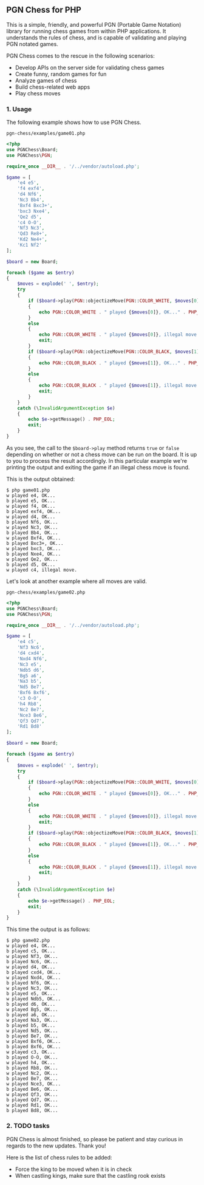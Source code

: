 ## PGN Chess for PHP

This is a simple, friendly, and powerful PGN (Portable Game Notation) library for running chess games from within PHP applications. It understands the rules of chess, and is capable of validating and playing PGN notated games.

PGN Chess comes to the rescue in the following scenarios:

- Develop APIs on the server side for validating chess games
- Create funny, random games for fun
- Analyze games of chess
- Build chess-related web apps
- Play chess moves

### 1. Usage

The following example shows how to use PGN Chess.

`pgn-chess/examples/game01.php`

```php
<?php
use PGNChess\Board;
use PGNChess\PGN;

require_once __DIR__ . '/../vendor/autoload.php';

$game = [
    'e4 e5',
    'f4 exf4',
    'd4 Nf6',
    'Nc3 Bb4',
    'Bxf4 Bxc3+',
    'bxc3 Nxe4',
    'Qe2 d5',
    'c4 O-O',
    'Nf3 Nc3',
    'Qd3 Re8+',
    'Kd2 Ne4+',
    'Kc1 Nf2'
];

$board = new Board;

foreach ($game as $entry)
{
    $moves = explode(' ', $entry);
    try
    {
        if ($board->play(PGN::objectizeMove(PGN::COLOR_WHITE, $moves[0])))
        {
            echo PGN::COLOR_WHITE . " played {$moves[0]}, OK..." . PHP_EOL;
        }
        else
        {
            echo PGN::COLOR_WHITE . " played {$moves[0]}, illegal move." . PHP_EOL;
            exit;
        }
        if ($board->play(PGN::objectizeMove(PGN::COLOR_BLACK, $moves[1])))
        {
            echo PGN::COLOR_BLACK . " played {$moves[1]}, OK..." . PHP_EOL;
        }
        else
        {
            echo PGN::COLOR_BLACK . " played {$moves[1]}, illegal move." . PHP_EOL;
            exit;
        }
    }
    catch (\InvalidArgumentException $e)
    {
        echo $e->getMessage() . PHP_EOL;
        exit;
    }
}
```

As you see, the call to the `$board->play` method returns `true` or `false` depending on whether or not a chess move can be run on the board. It is up to you to process the result accordingly. In this particular example we're printing the output and exiting the game if an illegal chess move is found.

This is the output obtained:

    $ php game01.php
    w played e4, OK...
    b played e5, OK...
    w played f4, OK...
    b played exf4, OK...
    w played d4, OK...
    b played Nf6, OK...
    w played Nc3, OK...
    b played Bb4, OK...
    w played Bxf4, OK...
    b played Bxc3+, OK...
    w played bxc3, OK...
    b played Nxe4, OK...
    w played Qe2, OK...
    b played d5, OK...
    w played c4, illegal move.

Let's look at another example where all moves are valid.

`pgn-chess/examples/game02.php`

```php
<?php
use PGNChess\Board;
use PGNChess\PGN;

require_once __DIR__ . '/../vendor/autoload.php';

$game = [
    'e4 c5',
    'Nf3 Nc6',
    'd4 cxd4',
    'Nxd4 Nf6',
    'Nc3 e5',
    'Ndb5 d6',
    'Bg5 a6',
    'Na3 b5',
    'Nd5 Be7',
    'Bxf6 Bxf6',
    'c3 O-O',
    'h4 Rb8',
    'Nc2 Be7',
    'Nce3 Be6',
    'Qf3 Qd7',
    'Rd1 Bd8'
];

$board = new Board;

foreach ($game as $entry)
{
    $moves = explode(' ', $entry);
    try
    {
        if ($board->play(PGN::objectizeMove(PGN::COLOR_WHITE, $moves[0])))
        {
            echo PGN::COLOR_WHITE . " played {$moves[0]}, OK..." . PHP_EOL;
        }
        else
        {
            echo PGN::COLOR_WHITE . " played {$moves[0]}, illegal move." . PHP_EOL;
            exit;
        }
        if ($board->play(PGN::objectizeMove(PGN::COLOR_BLACK, $moves[1])))
        {
            echo PGN::COLOR_BLACK . " played {$moves[1]}, OK..." . PHP_EOL;
        }
        else
        {
            echo PGN::COLOR_BLACK . " played {$moves[1]}, illegal move." . PHP_EOL;
            exit;
        }
    }
    catch (\InvalidArgumentException $e)
    {
        echo $e->getMessage() . PHP_EOL;
        exit;
    }
}
```
This time the output is as follows:

    $ php game02.php
    w played e4, OK...
    b played c5, OK...
    w played Nf3, OK...
    b played Nc6, OK...
    w played d4, OK...
    b played cxd4, OK...
    w played Nxd4, OK...
    b played Nf6, OK...
    w played Nc3, OK...
    b played e5, OK...
    w played Ndb5, OK...
    b played d6, OK...
    w played Bg5, OK...
    b played a6, OK...
    w played Na3, OK...
    b played b5, OK...
    w played Nd5, OK...
    b played Be7, OK...
    w played Bxf6, OK...
    b played Bxf6, OK...
    w played c3, OK...
    b played O-O, OK...
    w played h4, OK...
    b played Rb8, OK...
    w played Nc2, OK...
    b played Be7, OK...
    w played Nce3, OK...
    b played Be6, OK...
    w played Qf3, OK...
    b played Qd7, OK...
    w played Rd1, OK...
    b played Bd8, OK...

### 2. TODO tasks

PGN Chess is almost finished, so please be patient and stay curious in regards to the new updates. Thank you!

Here is the list of chess rules to be added:

- Force the king to be moved when it is in check
- When castling kings, make sure that the castling rook exists
